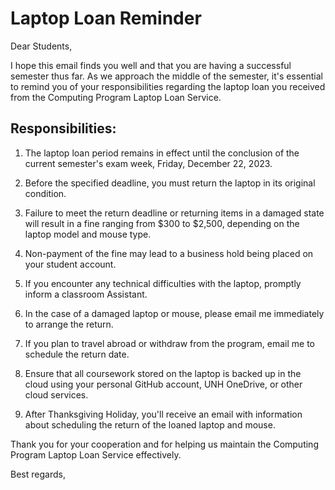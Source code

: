 # Laptop Loan Reminder

Dear Students,

I hope this email finds you well and that you are having a successful semester thus far. As we approach the middle of the semester, it's essential to remind you of your responsibilities regarding the laptop loan you received from the Computing Program Laptop Loan Service.

## Responsibilities:

1. The laptop loan period remains in effect until the conclusion of the current semester's exam week, Friday, December 22, 2023.

2. Before the specified deadline, you must return the laptop in its original condition.

3. Failure to meet the return deadline or returning items in a damaged state will result in a fine ranging from $300 to $2,500, depending on the laptop model and mouse type.

4. Non-payment of the fine may lead to a business hold being placed on your student account.

5. If you encounter any technical difficulties with the laptop, promptly inform a classroom Assistant.

6. In the case of a damaged laptop or mouse, please email me immediately to arrange the return.

7. If you plan to travel abroad or withdraw from the program, email me to schedule the return date.

8. Ensure that all coursework stored on the laptop is backed up in the cloud using your personal GitHub account, UNH OneDrive, or other cloud services.

9. After Thanksgiving Holiday, you'll receive an email with information about scheduling the return of the loaned laptop and mouse.

Thank you for your cooperation and for helping us maintain the Computing Program Laptop Loan Service effectively.

Best regards,

